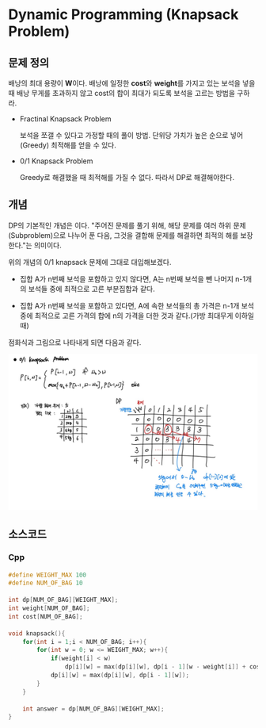 # Dynamic Programming (Knapsack Problem)

## 문제 정의

배낭의 최대 용량이 **W**이다. 배낭에 일정한 **cost**와 **weight**를 가지고 있는 보석을 넣을 때 배낭 무게를 초과하지 않고 cost의 합이 최대가 되도록 보석을 고르는 방법을 구하라.

- Fractinal Knapsack Problem
  
  보석을 쪼갤 수 있다고 가정할 때의 풀이 방법.
  단위당 가치가 높은 순으로 넣어(Greedy) 최적해를 얻을 수 있다.

- 0/1 Knapsack Problem

  Greedy로 해결했을 때 최적해를 가질 수 없다. 따라서 DP로 해결해야한다.

## 개념

DP의 기본적인 개념은 **<Principle of Optimality>** 이다. "주어진 문제를 풀기 위해, 해당 문제를 여러 하위 문제(Subproblem)으로 나누어 푼 다음, 그것을 결합해 문제를 해결하면 최적의 해를 보장한다."는 의미이다.

위의 개념의 0/1 knapsack 문제에 그대로 대입해보겠다.

- 집합 A가 n번째 보석을 포함하고 있지 않다면, A는 n번째 보석을 뺀 나머지 n-1개의 보석들 중에 최적으로 고른 부분집합과 같다.
  
- 집합 A가 n번째 보석을 포함하고 있다면, A에 속한 보석들의 총 가격은 n-1개 보석 중에 최적으로 고른 가격의 합에 n의 가격을 더한 것과 같다.(가방 최대무게 이하일 때)
  
점화식과 그림으로 나타내게 되면 다음과 같다.

<img src="./images/knapsack.jpg">

## 소스코드
### Cpp

```cpp
#define WEIGHT_MAX 100
#define NUM_OF_BAG 10

int dp[NUM_OF_BAG][WEIGHT_MAX];
int weight[NUM_OF_BAG];
int cost[NUM_OF_BAG];

void knapsack(){
    for(int i = 1;i < NUM_OF_BAG; i++){
        for(int w = 0; w <= WEIGHT_MAX; w++){
            if(weight[i] < w)
                dp[i][w] = max(dp[i][w], dp[i - 1][w - weight[i]] + cost[i]);
            dp[i][w] = max(dp[i][w], dp[i - 1][w]);
        }
    }

    int answer = dp[NUM_OF_BAG][WEIGHT_MAX];
}
```